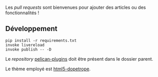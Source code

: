 
Les _pull requests_ sont bienvenues pour ajouter des articles ou des fonctionnalités !

## Développement

    pip install -r requirements.txt
    invoke livereload
    invoke publish -- -D

Le _repository_ [pelican-plugins](https://github.com/getpelican/pelican-plugins)
doit être présent dans le dossier parent.

Le thème employé est [html5-dopetrope](https://github.com/Lucas-C/html5-dopetrope).
